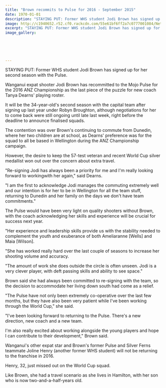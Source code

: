 ```yaml
---
title: "Brown recommits to Pulse for 2016 - September 2015"
date: 1970-01-01
description: "STAYING PUT: Former WHS student Jodi Brown has signed up for her second season with the Pulse, Wanganui Chronicle article on 1/9/15..."
image: http://c1940652.r52.cf0.rackcdn.com/55e61bf6ff2a7c0777001084/Netball.-Jodi-Brown-former-WHS-student-1.9.15.jpg
excerpt: "STAYING PUT: Former WHS student Jodi Brown has signed up for her second season with the Pulse."
image_gallery:
    
    
    
    
    
---
```


<p>STAYING PUT: Former WHS student Jodi Brown has signed up for her second season with the Pulse.</p>
<p>Wanganui expat shooter Jodi Brown has recommitted to the Mojo Pulse for the 2016 ANZ Championship as the last piece of the puzzle for new coach Tanya Dearns' playing roster.</p>
<p>It will be the 34-year-old's second season with the capital team after signing up last year under Robyn Broughton, although negotiations for her to come back were still ongoing until late last week, right before the deadline to announce finalised squads.</p>
<p>The contention was over Brown's continuing to commute from Dunedin, where her two children are at school, as Dearns' preference was for the squad to all be based in Wellington during the ANZ Championship campaign.</p>
<p>However, the desire to keep the 57-test veteran and recent World Cup silver medallist won out over the concern about extra travel.</p>
<p>"Re-signing Jodi has always been a priority for me and I'm really looking forward to workingwith her again," said Dearns.</p>
<p>"I am the first to acknowledge Jodi manages the commuting extremely well and our intention is for her to be in Wellington for all the team stuff, returning to Dunedin and her family on the days we don't have team commitments."</p>
<p>The Pulse would have been very light on quality shooters without Brown, with the coach acknowledging her skills and experience will be crucial for success next year.</p>
<p>"Her experience and leadership skills provide us with the stability needed to complement the youth and exuberance of both Ameliaranne [Wells] and Maia [Wilson].</p>
<p>"She has worked really hard over the last couple of seasons to increase her shooting volume and accuracy.</p>
<p>"The amount of work she does outside the circle is often unseen. Jodi is a very clever player, with deft passing skills and ability to see space."</p>
<p>Brown said she had always been committed to re-signing with the team, so the decision to accommodate her living down south had come as a relief.</p>
<p>"The Pulse have not only been extremely co-operative over the last few months, but they have also been very patient while I've been working through the World Cup," she said.</p>
<p>"I've been looking forward to returning to the Pulse. There's a new direction, new coach and a new team.</p>
<p>I'm also really excited about working alongside the young players and hope I can contribute to their development," Brown said.</p>
<p>Wanganui's other expat star and Brown's former Pulse and Silver Ferns teammate Joline Henry (another former WHS student) will not be returning to the franchise in 2016.</p>
<p>Henry, 32, just missed out on the World Cup squad.</p>
<p>Like Brown, she had a travel scenario as she lives in Hamilton, with her son who is now two-and-a-half-years old.</p>

